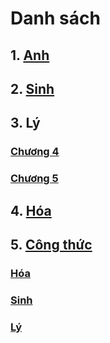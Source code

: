 # Danh sách

## 1. [Anh](http://qminh.xyz/bin/anh)
## 2. [Sinh](http://qminh.xyz/bin/sinh)
## 3. Lý
### [Chương 4](http://qminh.xyz/bin/lyc4)
### [Chương 5](http://qminh.xyz/bin/lyc5)
## 4. [Hóa](http://qminh.xyz/bin/hoa)
## 5. [Công thức](https://www.qminh.xyz/bin/ct)
### [Hóa](https://www.qminh.xyz/bin/ct#hóa)
### [Sinh](https://www.qminh.xyz/bin/ct#sinh)
### [Lý](https://www.qminh.xyz/bin/ct#lý)
